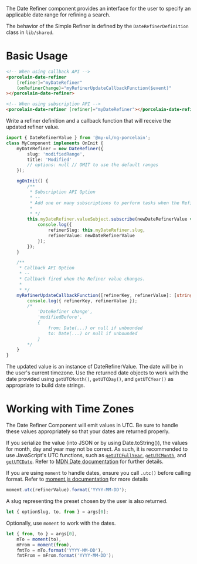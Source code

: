 The Date Refiner component provides an interface for the user to specify an applicable date range for refining a search.

The behavior of the Simple Refiner is defined by the `DateRefinerDefinition` class in `lib/shared`.

# Basic Usage

```html
<!-- When using callback API -->
<porcelain-date-refiner
	[refiner]="myDateRefiner"
	(onRefinerChange)="myRefinerUpdateCallbackFunction($event)"
></porcelain-date-refiner>

<!-- When using subscription API -->
<porcelain-date-refiner [refiner]="myDateRefiner"></porcelain-date-refiner>
```

Write a refiner definition and a callback function that will receive the updated refiner value.

```typescript
import { DateRefinerValue } from '@my-ul/ng-porcelain';
class MyComponent implements OnInit {
	myDateRefiner = new DateRefiner({
		slug: 'modifiedRange',
		title: 'Modified'
		// options: null // OMIT to use the default ranges
	});

	ngOnInit() {
		/**
		 * Subscription API Option
		 * --
		 * Add one or many subscriptions to perform tasks when the Refiner value changes
		 *
		 * */
		this.myDateRefiner.valueSubject.subscribe(newDateRefinerValue => {
			console.log({
				refinerSlug: this.myDateRefiner.slug,
				refinerValue: newDateRefinerValue
			});
		});
	}

	/**
	 * Callback API Option
	 * --
	 * Callback fired when the Refiner value changes.
	 *
	 * */
	myRefinerUpdateCallbackFunction([refinerKey, refinerValue]: [string, DateRefinerValue]) {
		console.log({ refinerKey, refinerValue });
		/*
			'DateRefiner change', 
			'modifiedBefore', 
			{ 
				from: Date(...) or null if unbounded
				to: Date(...) or null if unbounded
			}
		*/
	}
}
```

The updated value is an instance of DateRefinerValue. The date will be in the user's current timezone. Use the returned date objects to
work with the date provided using `getUTCMonth()`, `getUTCDay()`, and `getUTCYear()` as appropriate to build date strings.

# Working with Time Zones

The Date Refiner Component will emit values in UTC. Be sure to handle these values appropriately so that your dates are returned properly.

If you serialize the value (into JSON or by using Date.toString()), the values for month, day and year may not be correct. As such, it is recommended to use JavaScript's UTC functions, such as [`getUTCFullYear`](https://developer.mozilla.org/en-US/docs/Web/JavaScript/Reference/Global_Objects/Date/getUTCFullYear), [`getUTCMonth`](https://developer.mozilla.org/en-US/docs/Web/JavaScript/Reference/Global_Objects/Date/getUTCMonth), and [`getUTCDate`](https://developer.mozilla.org/en-US/docs/Web/JavaScript/Reference/Global_Objects/Date/getUTCDate). Refer to [MDN Date documentation](https://developer.mozilla.org/en-US/docs/Web/JavaScript/Reference/Global_Objects/Date) for further details.

If you are using `moment` to handle dates, ensure you call `.utc()` before calling format. Refer to [moment.js documentation]() for more details

```typescript
moment.utc(refinerValue).format('YYYY-MM-DD');
```

A slug representing the preset chosen by the user is also returned.

```typescript
let { optionSlug, to, from } = args[0];
```

Optionally, use `moment` to work with the dates.

```typescript
let { from, to } = args[0],
	mTo = moment(to),
	mFrom = moment(from),
	fmtTo = mTo.format('YYYY-MM-DD'),
	fmtFrom = mFrom.format('YYYY-MM-DD');
```
